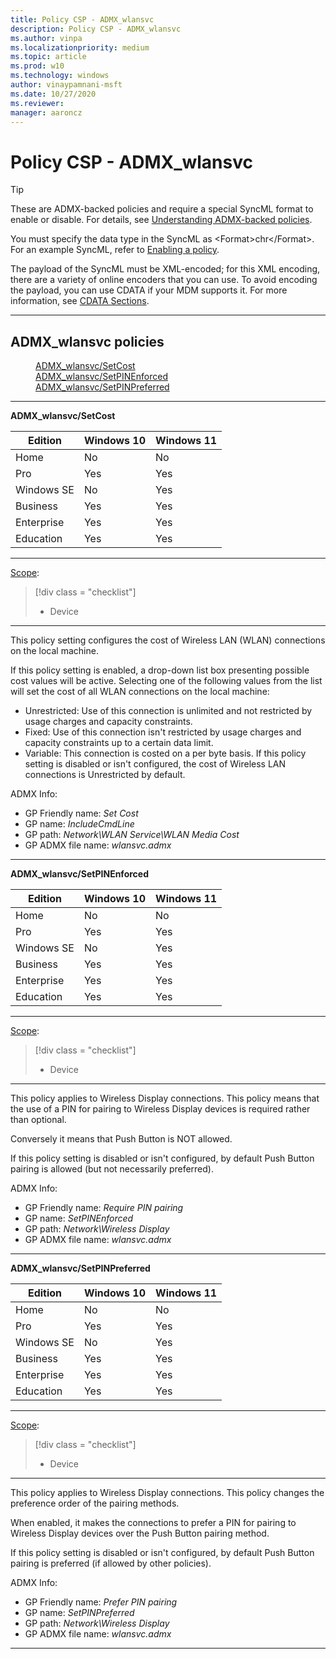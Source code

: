 ```yaml
---
title: Policy CSP - ADMX_wlansvc
description: Policy CSP - ADMX_wlansvc
ms.author: vinpa
ms.localizationpriority: medium
ms.topic: article
ms.prod: w10
ms.technology: windows
author: vinaypamnani-msft
ms.date: 10/27/2020
ms.reviewer:
manager: aaroncz
---
```


# Policy CSP - ADMX_wlansvc
>[!TIP]
> These are ADMX-backed policies and require a special SyncML format to enable or disable. For details, see [Understanding ADMX-backed policies](../understanding-admx-backed-policies.md).
>
> You must specify the data type in the SyncML as &lt;Format&gt;chr&lt;/Format&gt;. For an example SyncML, refer to [Enabling a policy](../understanding-admx-backed-policies.md#enabling-a-policy).
>
> The payload of the SyncML must be XML-encoded; for this XML encoding, there are a variety of online encoders that you can use. To avoid encoding the payload, you can use CDATA if your MDM supports it. For more information, see [CDATA Sections](http://www.w3.org/TR/REC-xml/#sec-cdata-sect).


<hr/>

<!--Policies-->
## ADMX_wlansvc policies

<dl>
  <dd>
    <a href="#admx-wlansvc-setcost">ADMX_wlansvc/SetCost</a>
  </dd>
  <dd>
    <a href="#admx-wlansvc-setpinenforced">ADMX_wlansvc/SetPINEnforced</a>
  </dd>
  <dd>
    <a href="#admx-wlansvc-setpinpreferred">ADMX_wlansvc/SetPINPreferred</a>
  </dd>
</dl>


<hr/>

<!--Policy-->
<a href="" id="admx-wlansvc-setcost"></a>**ADMX_wlansvc/SetCost**

<!--SupportedSKUs-->

|Edition|Windows 10|Windows 11|
|--- |--- |--- |
|Home|No|No|
|Pro|Yes|Yes|
|Windows SE|No|Yes|
|Business|Yes|Yes|
|Enterprise|Yes|Yes|
|Education|Yes|Yes|

<!--/SupportedSKUs-->
<hr/>

<!--Scope-->
[Scope](./policy-configuration-service-provider.md#policy-scope):

> [!div class = "checklist"]
> * Device

<hr/>

<!--/Scope-->
<!--Description-->
This policy setting configures the cost of Wireless LAN (WLAN) connections on the local machine.

If this policy setting is enabled, a drop-down list box presenting possible cost values will be active. Selecting one of the following values from the list will set the cost of all WLAN connections on the local machine:

- Unrestricted: Use of this connection is unlimited and not restricted by usage charges and capacity constraints.
- Fixed: Use of this connection isn't restricted by usage charges and capacity constraints up to a certain data limit.
- Variable: This connection is costed on a per byte basis.  If this policy setting is disabled or isn't configured, the cost of Wireless LAN connections is Unrestricted by default.

<!--/Description-->


<!--ADMXBacked-->
ADMX Info:
-   GP Friendly name: *Set Cost*
-   GP name: *IncludeCmdLine*
-   GP path: *Network\WLAN Service\WLAN Media Cost*
-   GP ADMX file name: *wlansvc.admx*

<!--/ADMXBacked-->
<!--/Policy-->
<hr/>

<!--Policy-->
<a href="" id="admx-wlansvc-setpinenforced"></a>**ADMX_wlansvc/SetPINEnforced**

<!--SupportedSKUs-->

|Edition|Windows 10|Windows 11|
|--- |--- |--- |
|Home|No|No|
|Pro|Yes|Yes|
|Windows SE|No|Yes|
|Business|Yes|Yes|
|Enterprise|Yes|Yes|
|Education|Yes|Yes|

<!--/SupportedSKUs-->
<hr/>

<!--Scope-->
[Scope](./policy-configuration-service-provider.md#policy-scope):

> [!div class = "checklist"]
> * Device

<hr/>

<!--/Scope-->
<!--Description-->
This policy applies to Wireless Display connections. This policy means that the use of a PIN for pairing to Wireless Display devices is required rather than optional.

Conversely it means that Push Button is NOT allowed.

If this policy setting is disabled or isn't configured, by default Push Button pairing is allowed (but not necessarily preferred).

<!--/Description-->


<!--ADMXBacked-->
ADMX Info:
-   GP Friendly name: *Require PIN pairing*
-   GP name: *SetPINEnforced*
-   GP path: *Network\Wireless Display*
-   GP ADMX file name: *wlansvc.admx*

<!--/ADMXBacked-->
<!--/Policy-->
<hr/>

<!--Policy-->
<a href="" id="admx-wlansvc-setpinpreferred"></a>**ADMX_wlansvc/SetPINPreferred**

<!--SupportedSKUs-->

|Edition|Windows 10|Windows 11|
|--- |--- |--- |
|Home|No|No|
|Pro|Yes|Yes|
|Windows SE|No|Yes|
|Business|Yes|Yes|
|Enterprise|Yes|Yes|
|Education|Yes|Yes|

<!--/SupportedSKUs-->
<hr/>

<!--Scope-->
[Scope](./policy-configuration-service-provider.md#policy-scope):

> [!div class = "checklist"]
> * Device

<hr/>

<!--/Scope-->
<!--Description-->
This policy applies to Wireless Display connections. This policy changes the preference order of the pairing methods.

When enabled, it makes the connections to prefer a PIN for pairing to Wireless Display devices over the Push Button pairing method.

If this policy setting is disabled or isn't configured, by default Push Button pairing is preferred (if allowed by other policies).

<!--/Description-->


<!--ADMXBacked-->
ADMX Info:
-   GP Friendly name: *Prefer PIN pairing*
-   GP name: *SetPINPreferred*
-   GP path: *Network\Wireless Display*
-   GP ADMX file name: *wlansvc.admx*

<!--/ADMXBacked-->
<!--/Policy-->
<hr/>



<!--/Policies-->

